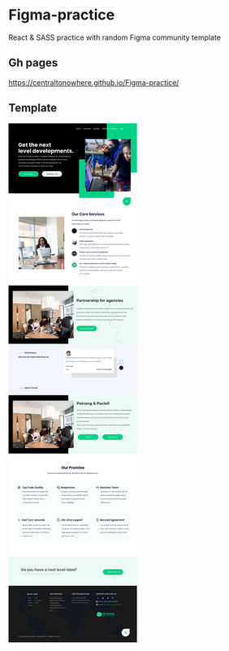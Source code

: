 # Figma-practice
React & SASS practice with random Figma community template
## Gh pages
https://centraltonowhere.github.io/Figma-practice/
## Template
![Figma Template](./template.jpg)

